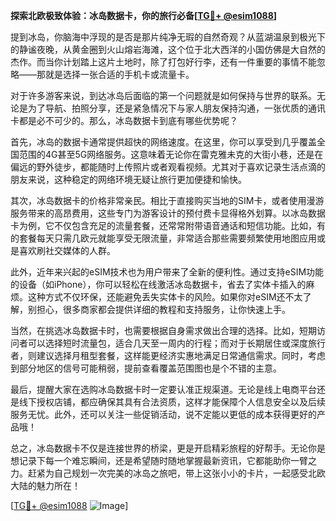 **探索北欧极致体验：冰岛数据卡，你的旅行必备[[TG💪+ @esim1088](https://t.me/s/esim1088)]**

提到冰岛，你脑海中浮现的是否是那片纯净无瑕的自然奇观？从蓝湖温泉到极光下的静谧夜晚，从黄金圈到火山熔岩海滩，这个位于北大西洋的小国仿佛是大自然的杰作。而当你计划踏上这片土地时，除了打包好行李，还有一件重要的事情不能忽略——那就是选择一张合适的手机卡或流量卡。

对于许多游客来说，到达冰岛后面临的第一个问题就是如何保持与世界的联系。无论是为了导航、拍照分享，还是紧急情况下与家人朋友保持沟通，一张优质的通讯卡都是必不可少的。那么，冰岛数据卡到底有哪些优势呢？

首先，冰岛的数据卡通常提供超快的网络速度。在这里，你可以享受到几乎覆盖全国范围的4G甚至5G网络服务。这意味着无论你在雷克雅未克的大街小巷，还是在偏远的野外徒步，都能随时上传照片或者观看视频。尤其对于喜欢记录生活点滴的朋友来说，这种稳定的网络环境无疑让旅行更加便捷和愉快。

其次，冰岛数据卡的价格非常亲民。相比于直接购买当地的SIM卡，或者使用漫游服务带来的高昂费用，这些专门为游客设计的预付费卡显得格外划算。以冰岛数据卡为例，它不仅包含充足的流量套餐，还常常附带语音通话和短信功能。比如，有的套餐每天只需几欧元就能享受无限流量，非常适合那些需要频繁使用地图应用或是喜欢刷社交媒体的人群。

此外，近年来兴起的eSIM技术也为用户带来了全新的便利性。通过支持eSIM功能的设备（如iPhone），你可以轻松在线激活冰岛数据卡，省去了实体卡插入的麻烦。这种方式不仅环保，还能避免丢失实体卡的风险。如果你对eSIM还不太了解，别担心，很多商家都会提供详细的教程和支持服务，让你快速上手。

当然，在挑选冰岛数据卡时，也需要根据自身需求做出合理的选择。比如，短期访问者可以选择短时流量包，适合几天至一周内的行程；而对于长期居住或深度旅行者，则建议选择月租型套餐，这样能更经济实惠地满足日常通信需求。同时，考虑到部分地区的信号可能稍弱，提前查看覆盖范围图也是个不错的主意。

最后，提醒大家在选购冰岛数据卡时一定要认准正规渠道。无论是线上电商平台还是线下授权店铺，都应确保其具有合法资质，这样才能保障个人信息安全以及后续服务无忧。此外，还可以关注一些促销活动，说不定能以更低的成本获得更好的产品哦！

总之，冰岛数据卡不仅是连接世界的桥梁，更是开启精彩旅程的好帮手。无论你是想记录下每一个难忘瞬间，还是希望随时随地掌握最新资讯，它都能助你一臂之力。赶紧为自己规划一次完美的冰岛之旅吧，带上这张小小的卡片，一起感受北欧大陆的魅力所在！

[[TG💪+ @esim1088](https://t.me/s/esim1088) ![Image](https://i.postimg.cc/4NQfJmqS/Snipaste-2025-05-13-00-14-12.png)]